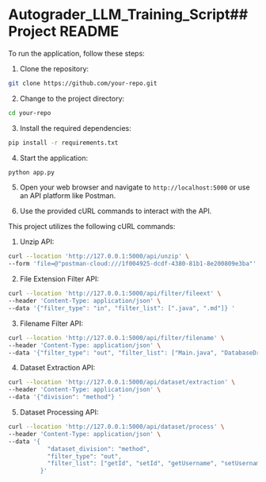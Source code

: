 # Autograder_LLM_Training_Script## Project README
To run the application, follow these steps:

1. Clone the repository:
```bash
git clone https://github.com/your-repo.git
```

2. Change to the project directory:
```bash
cd your-repo
```

3. Install the required dependencies:
```bash
pip install -r requirements.txt
```

4. Start the application:
```bash
python app.py
```

5. Open your web browser and navigate to `http://localhost:5000` or use an API platform like Postman.

6. Use the provided cURL commands to interact with the API.

This project utilizes the following cURL commands:

1. Unzip API:
```bash
curl --location 'http://127.0.0.1:5000/api/unzip' \
--form 'file=@"postman-cloud:///1f004925-dcdf-4380-81b1-8e200809e3ba"'
```

2. File Extension Filter API:
```bash
curl --location 'http://127.0.0.1:5000/api/filter/fileext' \
--header 'Content-Type: application/json' \
--data '{"filter_type": "in", "filter_list": [".java", ".md"]} '
```

3. Filename Filter API:
```bash
curl --location 'http://127.0.0.1:5000/api/filter/filename' \
--header 'Content-Type: application/json' \
--data '{"filter_type": "out", "filter_list": ["Main.java", "DatabaseDriver.java", "PostgresDriver.java", "README.md"]}'
```

4. Dataset Extraction API:
```bash
curl --location 'http://127.0.0.1:5000/api/dataset/extraction' \
--header 'Content-Type: application/json' \
--data '{"division": "method"} '
```

5. Dataset Processing API:
```bash
curl --location 'http://127.0.0.1:5000/api/dataset/process' \
--header 'Content-Type: application/json' \
--data '{
           "dataset_division": "method",
           "filter_type": "out",
           "filter_list": ["getId", "setId", "getUsername", "setUsername", "getAge", "setAge", "toString"]
         }'
```
